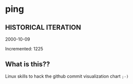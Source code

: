 # ping

## HISTORICAL ITERATION
2000-10-09

Incremented: 1225

## What is this?? 
Linux skills to hack the github commit visualization chart `;-)`
